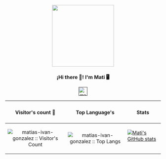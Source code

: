 <p align="center" width="300">
   <img align="center" width="200" src="" />
   <h3 align="center">¡Hi there 👋! I'm Mati 🖥️</h3>
</p>

<p align="center">
   <a href="">
    <img src="https://user-images.githubusercontent.com/54821132/129295074-333e74c5-25b8-427c-a20b-9aaf8233574d.png" width="28px" height="28px" alt="matias-ivan-gonzalez"/>
   </a>
</p>

| <h4 align="center">Visitor's count :eyes:</h4>        | <h4 align="center">Top Language's</h4>           | <h4 align="center">Stats</h4>
| ------------- |:-------------:| ------------- |
| <p align="center"><img src="https://profile-counter.glitch.me/{matias-ivan-gonzalez}/count.svg" alt="matias-ivan-gonzalez :: Visitor's Count" /></p>     |  <img src="https://github-readme-stats.vercel.app/api/top-langs/?username=matias-ivan-gonzalez&langs_count=5&theme=tokyonight&layout=compact" alt="matias-ivan-gonzalez :: Top Langs"/> | [![Mati's GitHub stats](https://github-readme-stats.vercel.app/api?username=matias-ivan-gonzalez)](https://github.com/anuraghazra/github-readme-stats) </p>
<!--
**matias-ivan-gonzalez/matias-ivan-gonzalez** is a ✨ _special_ ✨ repository because its `README.md` (this file) appears on your GitHub profile.

Here are some ideas to get you started:

- 🔭 I’m currently working on ...
- 🌱 I’m currently learning ...
- 👯 I’m looking to collaborate on ...
- 🤔 I’m looking for help with ...
- 💬 Ask me about ...
- 📫 How to reach me: ...
- 😄 Pronouns: ...
- ⚡ Fun fact: ...
-->
